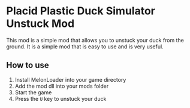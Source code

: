 # Placid Plastic Duck Simulator Unstuck Mod

This mod is a simple mod that allows you to unstuck your duck from the ground. It is a simple mod that is easy to use and is very useful.

## How to use

1. Install MelonLoader into your game directory
2. Add the mod dll into your mods folder
3. Start the game
4. Press the `U` key to unstuck your duck
